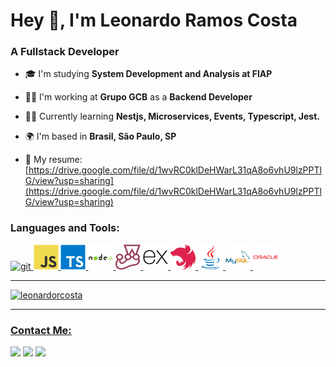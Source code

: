 <h1 align="left">Hey 👋, I'm Leonardo Ramos Costa</h1>
<h3 align="left">A Fullstack Developer</h3>

- 🎓 I'm studying **System Development and Analysis at FIAP**

- 🧑‍💻 I'm working at **Grupo GCB** as a **Backend Developer**

- 👨‍💻 Currently learning **Nestjs, Microservices, Events, Typescript, Jest.**

- 🌍 I'm based in **Brasil, São Paulo, SP**

- 📄 My resume: [https://drive.google.com/file/d/1wvRC0klDeHWarL31qA8o6vhU9lzPPTlG/view?usp=sharing](https://drive.google.com/file/d/1wvRC0klDeHWarL31qA8o6vhU9lzPPTlG/view?usp=sharing)

<h3 align="left">Languages and Tools:</h3>
<p align="left">  <a href="https://git-scm.com/" target="_blank" rel="noreferrer"> <img src="https://www.vectorlogo.zone/logos/git-scm/git-scm-icon.svg" alt="git" width="40" height="40"/> </a> 
<a href="https://developer.mozilla.org/en-US/docs/Web/JavaScript" target="_blank" rel="noreferrer"> <img src="https://raw.githubusercontent.com/devicons/devicon/master/icons/javascript/javascript-original.svg" alt="javascript" width="40" height="40"/> </a>
 <a href="https://www.typescriptlang.org/" target="_blank" rel="noreferrer"> <img src="https://raw.githubusercontent.com/devicons/devicon/master/icons/typescript/typescript-original.svg" alt="typescript" width="40" height="40"/> </a>
 <a href="https://nodejs.org" target="_blank" rel="noreferrer"> <img src="https://raw.githubusercontent.com/devicons/devicon/master/icons/nodejs/nodejs-original-wordmark.svg" alt="nodejs" width="40" height="40"/> </a>
 <a href="https://jestjs.io/" target="_blank" rel="noreferrer"> <img src="https://raw.githubusercontent.com/devicons/devicon/master/icons/jest/jest-plain.svg" alt="jest" width="40" height="40"/> </a> 
 <a href="https://expressjs.com/" target="_blank" rel="noreferrer"> <img src="https://raw.githubusercontent.com/devicons/devicon/master/icons/express/express-original.svg" alt="express" width="40" height="40"/> </a> 
  <a href="https://docs.nestjs.com/" target="_blank" rel="noreferrer"> <img src="https://raw.githubusercontent.com/devicons/devicon/master/icons/nestjs/nestjs-plain.svg" alt="nest" width="40" height="40"/> </a> 
 <a href="https://www.java.com" target="_blank" rel="noreferrer"> <img src="https://raw.githubusercontent.com/devicons/devicon/master/icons/java/java-original.svg" alt="java" width="40" height="40"/> </a>
<a href="https://www.mysql.com/" target="_blank" rel="noreferrer"> <img src="https://raw.githubusercontent.com/devicons/devicon/master/icons/mysql/mysql-original-wordmark.svg" alt="mysql" width="40" height="40"/> </a>
<a href="https://www.oracle.com/" target="_blank" rel="noreferrer"> <img src="https://raw.githubusercontent.com/devicons/devicon/master/icons/oracle/oracle-original.svg" alt="oracle" width="40" height="40"/> </a>
</p>
<hr />
<div align="left" width=100%>
<a href="https://github.com/LeonardoRCosta">
<img height="180em" src="https://github-readme-stats.vercel.app/api/top-langs?username=leonardorcosta&show_icons=true&theme=dark&title_color=ffffff&text_color=ffffff&bg_color=171717&hide_border=true&locale=en&layout=compact" alt="leonardorcosta" />
</div>
<hr />
<div>
<h3>Contact Me:</h3>
 <a href = "mailto:lrcosta04@gmail.com"><img src="https://img.shields.io/badge/-Gmail-%23333?&color=critical&style=for-the-badge&logo=gmail&logoColor=white" target="_blank"></a>
 <a href="https://linkedin.com/in/leonardo-ramos-costa" target="_blank"><img src="https://img.shields.io/badge/-LinkedIn-%230077B5?style=for-the-badge&logo=linkedin&logoColor=white" target="_blank"></a> 
 <a href="https://wa.me/5511992934179" target="_blank"><img src="https://img.shields.io/badge/-Whatsapp-%23333?&color=brightgreen&style=for-the-badge&logo=whatsapp&logoColor=white" target="_blank"></a> 
</div>    
